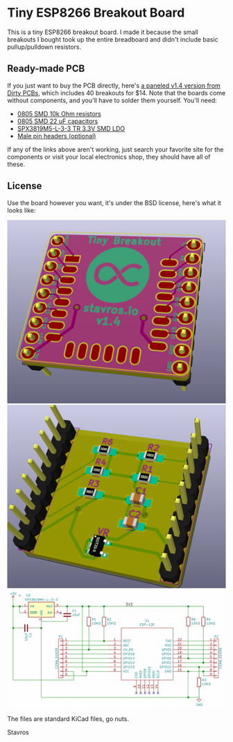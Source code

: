 # Tiny ESP8266 Breakout Board

This is a tiny ESP8266 breakout board. I made it because the small breakouts I
bought took up the entire breadboard and didn't include basic pullup/pulldown
resistors.


## Ready-made PCB

If you just want to buy the PCB directly, here's [a paneled v1.4
version from Dirty
PCBs](http://dirtypcbs.com/view.php?share=17018&accesskey=47b880c9e762ffa555ab1070dc1a2dde),
which includes 40 breakouts for $14. Note that the boards come without
components, and you'll have to solder them yourself. You'll need:

* [0805 SMD 10k Ohm resistors](http://www.ebay.com/itm/291627440605)
* [0805 SMD 22 uF capacitors](http://www.ebay.com/itm/221402799749)
* [SPX3819M5-L-3-3 TR 3.3V SMD LDO](http://www.ebay.com/itm/261960469018)
* [Male pin headers (optional)](http://www.ebay.com/itm/381375094139)

If any of the links above aren't working, just search your favorite site for the
components or visit your local electronics shop, they should have all of these.


## License

Use the board however you want, it's under the BSD license, here's what it looks
like:

![Front](images/breakout-top.png)
![Back](images/breakout-bot.png)
![Schematic](images/schematic.png)

The files are standard KiCad files, go nuts.

Stavros

